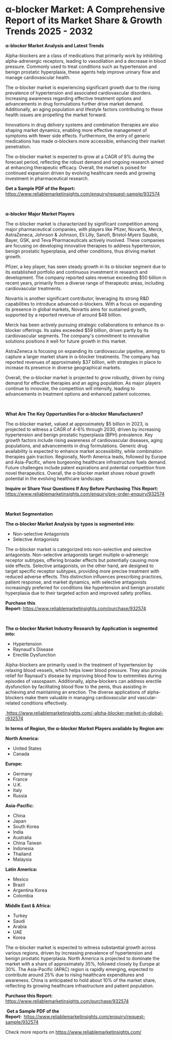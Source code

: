 <p><h1>α-blocker Market: A Comprehensive Report of its Market Share & Growth Trends 2025 - 2032</h1></p><p><strong>α-blocker Market Analysis and Latest Trends</strong></p>
<p><p>Alpha-blockers are a class of medications that primarily work by inhibiting alpha-adrenergic receptors, leading to vasodilation and a decrease in blood pressure. Commonly used to treat conditions such as hypertension and benign prostatic hyperplasia, these agents help improve urinary flow and manage cardiovascular health.</p><p>The α-blocker market is experiencing significant growth due to the rising prevalence of hypertension and associated cardiovascular disorders. Increasing awareness regarding effective treatment options and advancements in drug formulations further drive market demand. Additionally, an aging population and lifestyle factors contributing to these health issues are propelling the market forward.</p><p>Innovations in drug delivery systems and combination therapies are also shaping market dynamics, enabling more effective management of symptoms with fewer side effects. Furthermore, the entry of generic medications has made α-blockers more accessible, enhancing their market penetration.</p><p>The α-blocker market is expected to grow at a CAGR of 8% during the forecast period, reflecting the robust demand and ongoing research aimed at enhancing therapeutic efficacy. Overall, the market is poised for continued expansion driven by evolving healthcare needs and growing investment in pharmaceutical research.</p></p>
<p><strong>Get a Sample PDF of the Report:&nbsp;</strong> <a href="https://www.reliablemarketinsights.com/enquiry/request-sample/932574?utm_campaign=3015&utm_medium=2&utm_source=Github&utm_content=ia&utm_term=21032025&utm_id=a-blocker">https://www.reliablemarketinsights.com/enquiry/request-sample/932574</a></p>
<p>&nbsp;</p>
<p><strong>α-blocker Major Market Players</strong></p>
<p><p>The α-blocker market is characterized by significant competition among major pharmaceutical companies, with players like Pfizer, Novartis, Merck, AstraZeneca, Johnson & Johnson, Eli Lilly, Sanofi, Bristol-Myers Squibb, Bayer, GSK, and Teva Pharmaceuticals actively involved. These companies are focusing on developing innovative therapies to address hypertension, benign prostatic hyperplasia, and other conditions, thus driving market growth.</p><p>Pfizer, a key player, has seen steady growth in its α-blocker segment due to its established portfolio and continuous investment in research and development. The company reported sales revenue exceeding $50 billion in recent years, primarily from a diverse range of therapeutic areas, including cardiovascular treatments.</p><p>Novartis is another significant contributor, leveraging its strong R&D capabilities to introduce advanced α-blockers. With a focus on expanding its presence in global markets, Novartis aims for sustained growth, supported by a reported revenue of around $48 billion.</p><p>Merck has been actively pursuing strategic collaborations to enhance its α-blocker offerings. Its sales exceeded $59 billion, driven partly by its cardiovascular segments. The company's commitment to innovative solutions positions it well for future growth in this market.</p><p>AstraZeneca is focusing on expanding its cardiovascular pipeline, aiming to capture a larger market share in α-blocker treatments. The company has reported revenues of approximately $37 billion, with strategies in place to increase its presence in diverse geographical markets.</p><p>Overall, the α-blocker market is projected to grow robustly, driven by rising demand for effective therapies and an aging population. As major players continue to innovate, the competition will intensify, leading to advancements in treatment options and enhanced patient outcomes.</p></p>
<p>&nbsp;</p>
<p><strong>What Are The Key Opportunities For α-blocker Manufacturers?</strong></p>
<p><p>The α-blocker market, valued at approximately $5 billion in 2023, is projected to witness a CAGR of 4-6% through 2030, driven by increasing hypertension and benign prostatic hyperplasia (BPH) prevalence. Key growth factors include rising awareness of cardiovascular diseases, aging populations, and advancements in drug formulations. Generic drug availability is expected to enhance market accessibility, while combination therapies gain traction. Regionally, North America leads, followed by Europe and Asia-Pacific, where burgeoning healthcare infrastructure fuels demand. Future challenges include patent expirations and potential competition from novel therapeutics. Overall, the α-blocker market shows robust growth potential in the evolving healthcare landscape.</p></p>
<p><strong>Inquire or Share Your Questions If Any Before Purchasing This Report:</strong> <a href="https://www.reliablemarketinsights.com/enquiry/pre-order-enquiry/932574?utm_campaign=3015&utm_medium=2&utm_source=Github&utm_content=ia&utm_term=21032025&utm_id=a-blocker">https://www.reliablemarketinsights.com/enquiry/pre-order-enquiry/932574</a></p>
<p>&nbsp;</p>
<p><strong>Market Segmentation</strong></p>
<p><strong>The α-blocker Market Analysis by types is segmented into:</strong></p>
<p><ul><li>Non-selective Antagonists</li><li>Selective Antagonists</li></ul></p>
<p><p>The α-blocker market is categorized into non-selective and selective antagonists. Non-selective antagonists target multiple α-adrenergic receptor subtypes, offering broader effects but potentially causing more side effects. Selective antagonists, on the other hand, are designed to target specific receptor subtypes, providing more precise treatment with reduced adverse effects. This distinction influences prescribing practices, patient response, and market dynamics, with selective antagonists increasingly preferred for conditions like hypertension and benign prostatic hyperplasia due to their targeted action and improved safety profiles.</p></p>
<p><strong>Purchase this Report:&nbsp;</strong><a href="https://www.reliablemarketinsights.com/purchase/932574?utm_campaign=3015&utm_medium=2&utm_source=Github&utm_content=ia&utm_term=21032025&utm_id=a-blocker">https://www.reliablemarketinsights.com/purchase/932574</a></p>
<p>&nbsp;</p>
<p><strong>The α-blocker Market Industry Research by Application is segmented into:</strong></p>
<p><ul><li>Hypertension</li><li>Raynaud's Disease</li><li>Erectile Dysfunction</li></ul></p>
<p><p>Alpha-blockers are primarily used in the treatment of hypertension by relaxing blood vessels, which helps lower blood pressure. They also provide relief for Raynaud's disease by improving blood flow to extremities during episodes of vasospasm. Additionally, alpha-blockers can address erectile dysfunction by facilitating blood flow to the penis, thus assisting in achieving and maintaining an erection. The diverse applications of alpha-blockers make them valuable in managing cardiovascular and vascular-related conditions effectively.</p></p>
<p><a href="https://www.reliablemarketinsights.com/-alpha-blocker-market-in-global-r932574?utm_campaign=3015&utm_medium=2&utm_source=Github&utm_content=ia&utm_term=21032025&utm_id=a-blocker">&nbsp;https://www.reliablemarketinsights.com/-alpha-blocker-market-in-global-r932574</a></p>
<p><strong>In terms of Region, the α-blocker Market Players available by Region are:</strong></p>
<p>
    <p> <strong> North America: </strong>
        <ul>
            <li>United States</li>
            <li>Canada</li>
        </ul>
        </p> 
    <p> <strong> Europe: </strong>
        <ul>
            <li>Germany</li>
            <li>France</li>
            <li>U.K.</li>
            <li>Italy</li>
            <li>Russia</li>
        </ul>
        </p> 
    <p> <strong> Asia-Pacific: </strong>
        <ul>
            <li>China</li>
            <li>Japan</li>
            <li>South Korea</li>
            <li>India</li>
            <li>Australia</li>
            <li>China Taiwan</li>
            <li>Indonesia</li>
            <li>Thailand</li>
            <li>Malaysia</li>
        </ul>
        </p> 
    <p> <strong> Latin America: </strong>
        <ul>
            <li>Mexico</li>
            <li>Brazil</li>
            <li>Argentina Korea</li>
            <li>Colombia</li>
        </ul>
        </p> 
    <p> <strong> Middle East & Africa: </strong>
        <ul>
            <li>Turkey</li>
            <li>Saudi</li>
            <li>Arabia</li>
            <li>UAE</li>
            <li>Korea</li>
        </ul>
    </p>
    </p>
<p><p>The α-blocker market is expected to witness substantial growth across various regions, driven by increasing prevalence of hypertension and benign prostatic hyperplasia. North America is projected to dominate the market with a share of approximately 35%, followed closely by Europe at 30%. The Asia-Pacific (APAC) region is rapidly emerging, expected to contribute around 25% due to rising healthcare expenditures and awareness. China is anticipated to hold about 10% of the market share, reflecting its growing healthcare infrastructure and patient population.</p></p>
<p><strong>Purchase this Report: </strong><a href="https://www.reliablemarketinsights.com/purchase/932574?utm_campaign=3015&utm_medium=2&utm_source=Github&utm_content=ia&utm_term=21032025&utm_id=a-blocker">https://www.reliablemarketinsights.com/purchase/932574</a></p>
<p>&nbsp;<strong>Get a Sample PDF of the Report:&nbsp;&nbsp;</strong><a href="https://www.reliablemarketinsights.com/enquiry/request-sample/932574?utm_campaign=3015&utm_medium=2&utm_source=Github&utm_content=ia&utm_term=21032025&utm_id=a-blocker">https://www.reliablemarketinsights.com/enquiry/request-sample/932574</a></p>
<p><strong></strong></p>
<p>Check more reports on <a href="https://www.reliablemarketinsights.com/?utm_campaign=3015&utm_medium=2&utm_source=Github&utm_content=ia&utm_term=21032025&utm_id=a-blocker">https://www.reliablemarketinsights.com/</a></p>